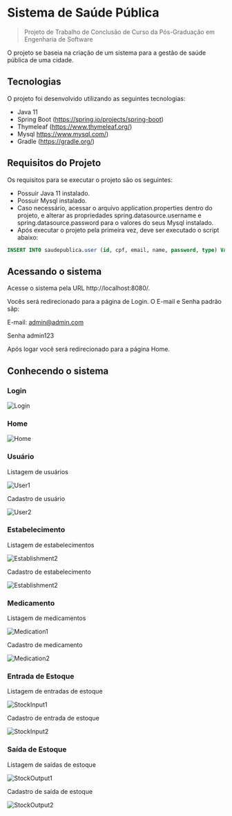 # Sistema de Saúde Pública
> Projeto de Trabalho de Conclusão de Curso da Pós-Graduação em Engenharia de Software

O projeto se baseia na criação de um sistema para a gestão de saúde pública de uma cidade.

## Tecnologias

O projeto foi desenvolvido utilizando as seguintes tecnologias:

- Java 11
- Spring Boot (https://spring.io/projects/spring-boot)
- Thymeleaf (https://www.thymeleaf.org/)
- Mysql https://www.mysql.com/)
- Gradle (https://gradle.org/)

## Requisitos do Projeto

Os requisitos para se executar o projeto são os seguintes:

- Possuir Java 11 instalado.
- Possuir Mysql instalado.
- Caso necessário, acessar o arquivo application.properties dentro do projeto, e alterar as propriedades spring.datasource.username e spring.datasource.password para o valores do seus Mysql instalado.
- Após executar o projeto pela primeira vez, deve ser executado o script abaixo:
```sql
INSERT INTO saudepublica.user (id, cpf, email, name, password, type) VALUES (1, '59647181086', 'admin@admin.com', 'Admin', '$2a$10$3.rfzgEHq4z011VGx.kud.g2INDwbgICb67GPxdm8lC.jivK7DUPa', 'ADMIN');
```

## Acessando o sistema

Acesse o sistema pela URL http://localhost:8080/.

Vocês será redirecionado para a página de Login. O E-mail e Senha padrão sãp:

E-mail: admin@admin.com

Senha admin123

Após logar você será redirecionado para a página Home.

## Conhecendo o sistema

### Login


![Login](images/Login.PNG)

### Home


![Home](images/Home.PNG)

### Usuário

Listagem de usuários

![User1](images/User1.PNG)

Cadastro de usuário

![User2](images/User2.PNG)

### Estabelecimento

Listagem de estabelecimentos

![Establishment2](images/Establishment1.PNG)

Cadastro de estabelecimento

![Establishment2](images/Establishment2.PNG)

### Medicamento

Listagem de medicamentos

![Medication1](images/Medication1.PNG)

Cadastro de medicamento

![Medication2](images/Medication2.PNG)

### Entrada de Estoque

Listagem de entradas de estoque

![StockInput1](images/StockInput1.PNG)

Cadastro de entrada de estoque

![StockInput2](images/StockInput2.PNG)

### Saída de Estoque

Listagem de saídas de estoque

![StockOutput1](images/StockOutput1.PNG)

Cadastro de saída de estoque

![StockOutput2](images/StockOutput2.PNG)

